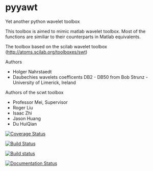 # pyyawt
Yet another python wavelet toolbox


This toolbox is aimed to mimic matlab wavelet toolbox. Most of the functions are
similiar to their counterparts in Matlab equivalents. 

The toolbox based on the scilab wavelet toolbox (http://atoms.scilab.org/toolboxes/swt)

Authors
* Holger Nahrstaedt
* Daubechies wavelets coefficents DB2 - DB50  from Bob Strunz - University of Limerick, Ireland

Authors of the scwt toolbox
* Professor Mei, Supervisor
* Roger Liu 
* Isaac Zhi 
* Jason Huang
* Du HuiQian

[![Coverage Status](https://coveralls.io/repos/holgern/pyyawt/badge.svg?branch=master&service=github)](https://coveralls.io/github/holgern/pyyawt?branch=master)

[![Build Status](https://travis-ci.org/holgern/pyyawt.svg?branch=master)](https://travis-ci.org/holgern/pyyawt)

[![Build status](https://ci.appveyor.com/api/projects/status/9adcecnd78sr7ape?svg=true)](https://ci.appveyor.com/project/HolgerNahrstaedt/pyyawt)

[![Documentation Status](https://readthedocs.org/projects/pyyawt/badge/?version=latest)](http://pyyawt.readthedocs.org/en/latest/?badge=latest)